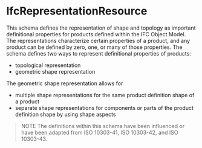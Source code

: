 IfcRepresentationResource
=========================

This schema defines the representation of shape and topology as important definitional properties for products defined within the IFC Object Model. The representations characterize certain properties of a product, and any product can be defined by zero, one, or many of those properties. The schema defines two ways to represent definitional properties of products:

* topological representation
* geometric shape representation

The geometric shape representation allows for

* multiple shape representations for the same product definition shape of a product
* separate shape representations for components or parts of the product definition shape by using shape aspects

> NOTE  The definitions within this schema have been influenced or have been adapted from ISO 10303-41, ISO 10303-42, and ISO 10303-43.
